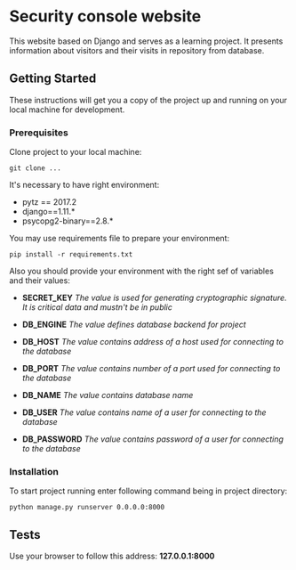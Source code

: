 # Security console website

This website based on Django and serves as a learning project. It presents information about visitors and their visits in repository from database.

## Getting Started

These instructions will get you a copy of the project up and running on your local machine for development.

### Prerequisites

Clone project to your local machine:

`git clone ...`

It's necessary to have right environment:

* pytz == 2017.2
* django==1.11.*
* psycopg2-binary==2.8.*

You may use requirements file to prepare your environment:

`pip install -r requirements.txt`

Also you should provide your environment with the right sef of variables and their values:

* __SECRET_KEY__
  *The value is used for generating cryptographic signature. It is critical data and mustn't be in public*
* __DB_ENGINE__ 
  *The value defines database backend for project*

* __DB_HOST__
  *The value contains address of a host used for connecting to the database*

* __DB_PORT__
  *The value contains number of a port used for connecting to the database*

* __DB_NAME__
  *The value contains database name*

* __DB_USER__
  *The value contains name of a user for connecting to the database*

* __DB_PASSWORD__
  *The value contains password of a user for connecting to the database*

### Installation

To start project running enter following command being in project directory:

`python manage.py runserver 0.0.0.0:8000`

## Tests

Use your browser to follow this address: **127.0.0.1:8000**
